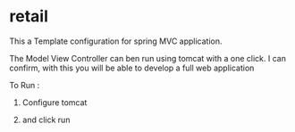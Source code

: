 # retail

This a Template configuration for spring MVC application.

The Model View Controller can ben run using tomcat with a one click.
I can confirm, with this you will be able to develop a full web application

To Run : 
1. Configure tomcat

2. and click run
